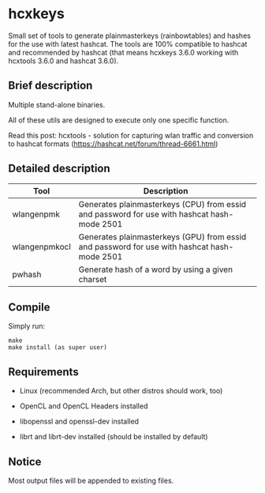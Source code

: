 hcxkeys
==============

Small set of tools to generate plainmasterkeys (rainbowtables) and hashes
for the use with latest hashcat. The tools are 100% compatible to hashcat
and recommended by hashcat (that means hcxkeys 3.6.0 working with
hcxtools 3.6.0 and hashcat 3.6.0).


Brief description
--------------

Multiple stand-alone binaries.

All of these utils are designed to execute only one specific function.

Read this post: hcxtools - solution for capturing wlan traffic and conversion to hashcat formats (https://hashcat.net/forum/thread-6661.html)


Detailed description
--------------

| Tool           | Description                                                                                          |
| -------------- | ---------------------------------------------------------------------------------------------------- |
| wlangenpmk     | Generates plainmasterkeys (CPU) from essid and password for use with hashcat hash-mode 2501          |
| wlangenpmkocl  | Generates plainmasterkeys (GPU) from essid and password for use with hashcat hash-mode 2501          |
| pwhash         | Generate hash of a word by using a given charset                                                     |


Compile
--------------

Simply run:

```
make
make install (as super user)
```


Requirements
--------------

* Linux (recommended Arch, but other distros should work, too)

* OpenCL and OpenCL Headers installed

* libopenssl and openssl-dev installed

* librt and librt-dev installed (should be installed by default)


Notice
--------------

Most output files will be appended to existing files.


